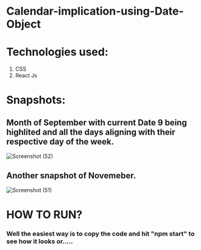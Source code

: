 # Calendar-implication-using-Date-Object

# Technologies used:

1. CSS
2. React Js

# Snapshots:
## Month of September with current Date 9 being highlited and all the days aligning with their respective day of the week.
![Screenshot (52)](https://github.com/user-attachments/assets/18f92219-c132-4608-937b-2624869fddfa)

## Another snapshot of Novemeber.
![Screenshot (51)](https://github.com/user-attachments/assets/76c59600-3a83-46b5-99d3-143b38608315)

# HOW TO RUN? 
### Well the easiest way is to copy the code and hit "npm start" to see how it looks or.....
